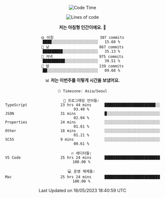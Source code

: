 <div align='center'>
 
<!--START_SECTION:waka-->
![Code Time](http://img.shields.io/badge/Code%20Time-2%2C660%20hrs%2014%20mins-blue)

![Lines of code](https://img.shields.io/badge/%EC%A0%80%EB%8A%94%20%EC%97%AC%ED%83%9C%EA%B9%8C%EC%A7%80%20-1.2%20million%20%EC%A4%84%EC%9D%98%20%EC%BD%94%EB%93%9C%EB%A5%BC%20%EC%9E%91%EC%84%B1%ED%96%88%EC%96%B4%EC%9A%94.-blue)

**저는 아침형 인간이에요. 🐤** 

```text
🌞 아침                     387 commits         ████░░░░░░░░░░░░░░░░░░░░░   15.68 % 
🌆 낮　                     867 commits         █████████░░░░░░░░░░░░░░░░   35.13 % 
🌃 저녁                     975 commits         ██████████░░░░░░░░░░░░░░░   39.51 % 
🌙 밤　                     239 commits         ██░░░░░░░░░░░░░░░░░░░░░░░   09.68 % 
```


📊 **저는 이번주를 이렇게 시간을 보냈어요.** 

```text
🕑︎ Timezone: Asia/Seoul

💬 프로그래밍 언어들: 
TypeScript               23 hrs 44 mins      ███████████████████████░░   93.40 % 
JSON                     31 mins             █░░░░░░░░░░░░░░░░░░░░░░░░   02.04 % 
Properties               24 mins             ░░░░░░░░░░░░░░░░░░░░░░░░░   01.61 % 
Other                    18 mins             ░░░░░░░░░░░░░░░░░░░░░░░░░   01.21 % 
SCSS                     9 mins              ░░░░░░░░░░░░░░░░░░░░░░░░░   00.61 % 

🔥 에디터들: 
VS Code                  25 hrs 24 mins      █████████████████████████   100.00 % 

💻 운영 체제들: 
Mac                      25 hrs 24 mins      █████████████████████████   100.00 % 
```


 Last Updated on 18/05/2023 18:40:59 UTC
<!--END_SECTION:waka-->
 </div>
<!---
Emewjin/Emewjin is a ✨ special ✨ repository because its `README.md` (this file) appears on your GitHub profile.
You can click the Preview link to take a look at your changes.
--->
